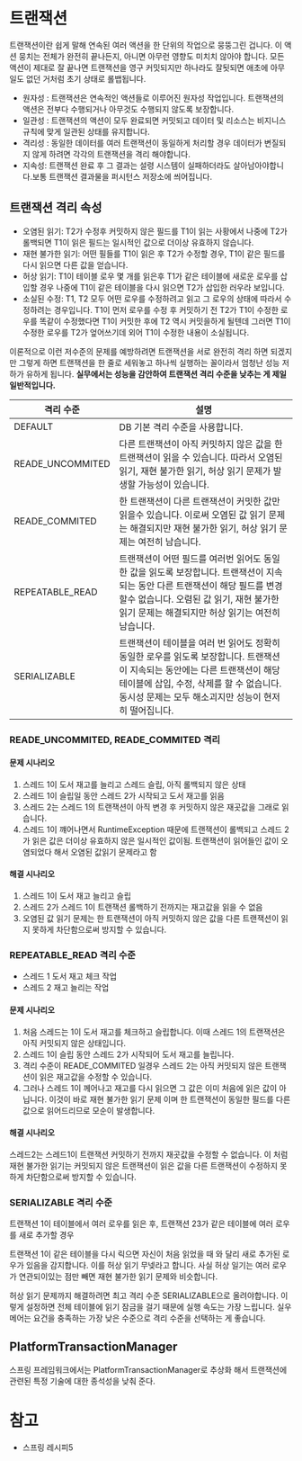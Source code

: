 # 트랜잭션

트랜잭션이란 쉽게 말해 연속된 여러 액션을 한 단위의 작업으로 뭉뚱그린 겁니다. 이 액션 뭉치는 전체가 완전히 끝나든지, 아니면 아무런 영향도 미치치 않아야 합니다. 모든 액션이 제대로 잘 끝나면 트랜잭션을 영구 커밋되지만 하나라도 잘됫되면 애초에 아무 일도 없던 거처럼 초기 상태로 롤뱁됩니다.

* 원자성 : 트랜잭션은 연속적인 액션들로 이루어진 원자성 작업입니다. 트랜잭션의 액션은 전부다 수행되거나 아무것도 수행되지 않도록 보장합니다.
* 일관성 : 트랜잭션의 액션이 모두 완료되면 커밋되고 데이터 및 리소스는 비지니스 규칙에 맞게 일관된 상태를 유지합니다.
* 격리성 : 동일한 데이터를 여러 트랜잭션이 동일하게 처리할 경우 데이터가 변질되지 않게 하려면 각각의 트랜잭션을 격리 해야합니다.
* 지속성: 트랜잭션 완료 후 그 결과는 설령 시스템이 실패하더라도 살아남아야합니다.보통 트랜잭션 결과물을 퍼시턴스 저장소에 씌어집니다.


## 트랜잭션 격리 속성 

* 오염된 읽기: T2가 수정후 커밋하지 않은 필드를 T1이 읽는 사황에서 나중에 T2가 롤백되면 T1이 읽은 필드는 일시적인 값으로 더이상 유효하지 않습니다.
* 재현 불가한 읽기: 어떤 필들를 T1이 읽은 후 T2가 수정할 경우, T1이 같은 필드를 다시 읽으면 다른 값을 얻습니다.
* 허상 읽기: T1이 테이블 로우 몇 개를 읽은후 T1가 같은 테이블에 새로운 로우를 삽입할 경우 나중에 T1이 같은 테이블을 다시 읽으면 T2가 삽입한 러우라 보입니다.
* 소실된 수정: T1, T2 모두 어떤 로우를 수정하려고 읽고 그 로우의 상태에 따라서 수정하려는 경우입니다. T1이 먼저 로우를 수정 후 커밋하기 전 T2가 T1이 수정한 로우를 똑같이 수정했다면 T1이 커밋한 후에 T2 역시 커밋을하게 될텐데 그러면 T1이 수정한 로우를 T2가 엎어쓰기데 외어 T1이 수정한 내용이 소실됩니다.

이론적으로 이런 저수준의 문제를 예방하려면 트랜잭션을 서로 완전히 격리 하면 되겠지만 그렇게 하면 트랜잭션을 한 줄로 세워놓고 하나씩 실행하는 꼴이라서 엄청난 성능 저하가 유하게 됩니다. **실무에서는 성능을 감안하여 트랜잭션 격리 수준을 낮추는 게 제일 일반적입니다.**


격리 수준 | 설명
------|---
DEFAULT | DB 기본 격리 수준을 사용합니다.
READE_UNCOMMITED | 다른 트랜잭션이 아직 커밋하지 않은 값을 한 트랜잭션이 읽을 수 있습니다. 따라서 오염된 읽기, 재현 불가한 읽기, 허상 읽기 문제가 발생할 가능성이 있습니다.
READE_COMMITED | 한 트랜잭션이 다른 트랜잭션이 커밋한 값만 읽을수 있습니다. 이로써 오염된 값 읽기 문제는 해결되지만 재현 불가한 읽기, 허상 읽기 문제는 여전히 남습니다.
REPEATABLE_READ | 트랜잭션이 어떤 필드를 여러번 읽어도 동일한 값을 읽도록 보장합니다. 트랜잭션이 지속되는 동안 다른 트랜잭션이 해당 필드를 변경할수 없습니다. 오렴된 값 읽기, 재현 불가한 읽기 문제는 해결되지만 허상 읽기는 여전히 남습니다.
SERIALIZABLE | 트랜잭션이 테이블을 여러 번 읽어도 정확히 동일한 로우를 읽도록 보장합니다. 트랜잭션이 지속되는 동안에는 다른 트랜잭션이 해당 테이블에 삽입, 수정, 삭제를 할 수 없습니다. 동시성 문제는 모두 해소괴지만 성능이 현저히 떨어집니다.


### READE_UNCOMMITED, READE_COMMITED 격리


#### 문제 시나리오
1. 스레드 1이 도서 재고를 늘리고 스레드 슬립, 아직 롤백되지 않은 상태
2. 스레드 1이 슬립일 동안 스레드 2가 시작되고 도서 재고를 읽음
3. 스레드 2는 스레드 1의 트랜잭션이 아직 변경 후 커밋하지 않은 재곳값을 그래로 읽습니다. 
4. 스레드 1이 꺠어나면서 RuntimeException 때문에 트랜잭션이 롤백되고 스레드 2가 읽은 값은 더이상 유효하지 않은 일시적인 값이됨. 트랜잭션이 읽어들인 값이 오염되었다 해서 오염된 값읽기 문제라고 함

#### 해결 시나리오
1. 스레드 1이 도서 재고 늘리고 슬립
2. 스레드 2가 스레드 1이 트랜잭션 롤백하기 전까지는 재고값을 읽을 수 없음
3. 오염된 값 읽기 문제는 한 트랜잭션이 아직 커밋하지 않은 값을 다른 트랜잭션이 읽지 못하게 차단함으로써 방지할 수 있습니다.

### REPEATABLE_READ 격리 수준
* 스레드 1 도서 재고 체크 작업
* 스레드 2 재고 늘리는 작업

#### 문제 시나리오
1. 처음 스레드는 1이 도서 재고를 체크하고 슬립합니다. 이때 스레드 1의 트랜잭션은 아직 커밋되지 않은 상태입니다.
2. 스레드 1이 슬립 동안 스레드 2가 시작되어 도서 재고를 늘립니다.
3. 격리 수준이 READE_COMMITED 일경우 스레드 2는 아직 커밋되지 않은 트랜잭션이 읽은 재고값을 수정할 수 있습니다.
4. 그러나 스레드 1이 께어나고 재고를 다시 읽으면 그 값은 이미 처음에 읽은 값이 아닙니다. 이것이 바로 재현 불가한 읽기 문제 이며 한 트랜잭션이 동일한 필드를 다른 값으로 읽어드리므로 모순이 발생합니다.

#### 해결 시나리오
스레드2는 스레드1이 트랜잭션 커밋하기 전까지 재곳값을 수정할 수 없습니다. 이 처럼 재현 불가한 읽기는 커밋되지 않은 트랜잭션이 읽은 값을 다른 트랜잭션이 수정하지 못하게 차단함으로써 방지할 수 있습니다.

### SERIALIZABLE 격리 수준
트랜잭션 1이 테이블에서 여러 로우를 읽은 후, 트랜잭션 23가 같은 테이블에 여러 로우를 새로 추가할 경우

트랜잭션 1이 같은 테이블을 다시 릭으면 자신이 처음 읽었을 때 와 달리 새로 추가된 로우가 있음을 감지합니다. 이를 허상 읽기 무넺라고 합니다. 사실 허상 일기는 여러 로우가 연관되이있는 점만 빼면 재현 불가한 읽기 문제와 비슷합니다.

허상 읽기 문제까지 해결하려면 최고 격리 수준 SERIALIZABLE으로 올려야합니다. 이렇게 설정하면 전체 테이블에 읽기 잠금을 걸기 때문에 실행 속도는 가장 느립니다. 실우메어는 요건을 충족하는 가장 낮은 수준으로 격리 수준을 선택하는 게 좋습니다.

## PlatformTransactionManager
스프링 프레임워크에서는 PlatformTransactionManager로 추상화 해서 트랜잭션에 관련된 특정 기술에 대한 종석성을 낮춰 준다.


# 참고
* 스프링 레시피5